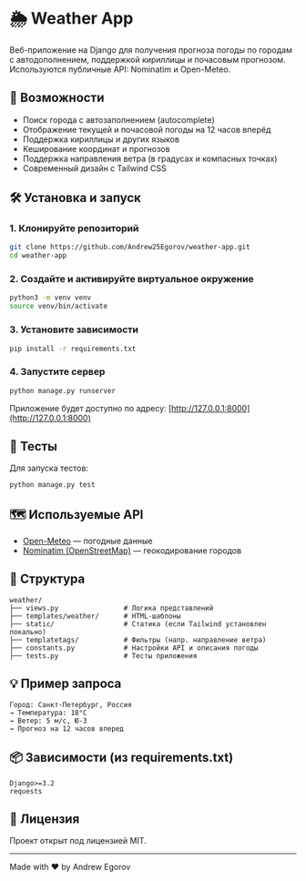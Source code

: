 # 🌦️ Weather App

Веб-приложение на Django для получения прогноза погоды по городам с автодополнением, поддержкой кириллицы и почасовым прогнозом. Используются публичные API: Nominatim и Open-Meteo.

## 🚀 Возможности

- Поиск города с автозаполнением (autocomplete)
- Отображение текущей и почасовой погоды на 12 часов вперёд
- Поддержка кириллицы и других языков
- Кеширование координат и прогнозов
- Поддержка направления ветра (в градусах и компасных точках)
- Современный дизайн с Tailwind CSS

## 🛠️ Установка и запуск

### 1. Клонируйте репозиторий
```bash
git clone https://github.com/Andrew25Egorov/weather-app.git
cd weather-app
```

### 2. Создайте и активируйте виртуальное окружение
```bash
python3 -m venv venv
source venv/bin/activate
```

### 3. Установите зависимости
```bash
pip install -r requirements.txt
```

### 4. Запустите сервер
```bash
python manage.py runserver
```

Приложение будет доступно по адресу: [http://127.0.0.1:8000](http://127.0.0.1:8000)

## 🧪 Тесты
Для запуска тестов:
```bash
python manage.py test
```

## 🗺️ Используемые API
- [Open-Meteo](https://open-meteo.com/) — погодные данные
- [Nominatim (OpenStreetMap)](https://nominatim.openstreetmap.org/) — геокодирование городов

## 📁 Структура
```
weather/
├── views.py                # Логика представлений
├── templates/weather/      # HTML-шаблоны
├── static/                 # Статика (если Tailwind установлен локально)
├── templatetags/           # Фильтры (напр. направление ветра)
├── constants.py            # Настройки API и описания погоды
├── tests.py                # Тесты приложения
```

## 💡 Пример запроса
```
Город: Санкт-Петербург, Россия
→ Температура: 18°C
→ Ветер: 5 м/с, Ю-З
→ Прогноз на 12 часов вперед
```

## 📦 Зависимости (из requirements.txt)
```
Django>=3.2
requests
```

## 📄 Лицензия
Проект открыт под лицензией MIT.

---

Made with ❤️ by Andrew Egorov
